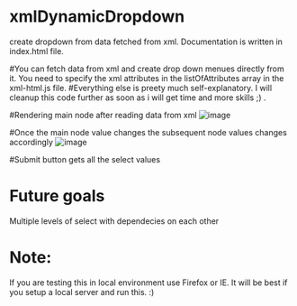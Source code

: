 # xmlDynamicDropdown
create dropdown from data fetched from xml. Documentation is written in index.html file.

#You can fetch data from xml and create drop down menues directly from it. You need to specify the xml attributes in the listOfAttributes array in the xml-html.js file. #Everything else is preety much self-explanatory. I will cleanup this code further as soon as i will get time and more skills ;) . 


#Rendering main node after reading data from xml 
![image](https://user-images.githubusercontent.com/29003275/125933042-9ba0907c-1373-4365-acde-636489c1dca1.png)

#Once the main node value changes the subsequent node values changes accordingly 
![image](https://user-images.githubusercontent.com/29003275/125933258-1270ab3a-794e-457e-b641-2cc43a5f9f3f.png)

#Submit button gets all the select values

# Future goals
Multiple levels of select with dependecies on each other

# Note:
If you are testing this in local environment use Firefox or IE. It will be best if you setup a local server and run this. :)
